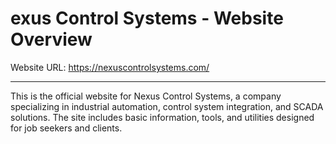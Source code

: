 exus Control Systems - Website Overview
========================================

Website URL:
https://nexuscontrolsystems.com/

----------------
This is the official website for Nexus Control Systems, a company specializing in industrial automation, control system integration, and SCADA solutions. The site includes basic information, tools, and utilities designed for job seekers and clients.

